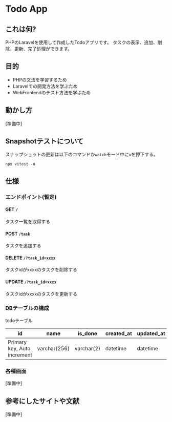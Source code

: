 # Todo App

## これは何?
PHPのLaravelを使用して作成したTodoアプリです。
タスクの表示、追加、削除、更新、完了処理ができます。

## 目的

- PHPの文法を学習するため
- Laravelでの開発方法を学ぶため
- WebFrontendのテスト方法を学ぶため

## 動かし方

[準備中]

## Snapshotテストについて

スナップショットの更新は以下のコマンドか`watch`モード中に`u`を押下する。

```
npx vitest -u
```

## 仕様

### エンドポイント(暫定)

#### GET `/`
タスク一覧を取得する

#### POST `/task`
タスクを追加する

#### DELETE `/?task_id=xxxx`
タスクidがxxxxのタスクを削除する

#### UPDATE `/?task_id=xxxx`
タスクidがxxxxのタスクを更新する

### DBテーブルの構成

todoテーブル

|id|name|is_done|created_at|updated_at|
|--|----|-------|----------|----------|
|Primary key, Auto increment|varchar(256)|varchar(2)|datetime|datetime|

### 各種画面

[準備中]

## 参考にしたサイトや文献

[準備中]
